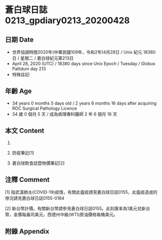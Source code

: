 # 蒼白球日誌0213_gpdiary0213_20200428 #

## 日期 Date ##

* 世界協調時間2020年(中華民國109年，令和2年)4月28日 / Unix 紀元 18380 日 / 星期二 / 蒼白球紀元第213日
* April 28, 2020 (UTC) / 18380 days since Unix Epoch / Tuesday / Globus Pallidum day 213
* 特殊註記:

## 年齡 Age ##

* 34 years 0 months 5 days old / 2 years 6 months 16 days after acquiring ROC Surgical Pathology Licence
* 34 歲 0 個月 5 天 / 成為病理專科醫師 2 年 6 個月 16 天

## 本文 Content ##

1. 

    
2. 防疫筆記[1]

    
3. 蒼白球飲食誌暨物價筆記[2]

    

## 注釋 Comment ##

[1] 指武漢肺炎(COVID-19)疫情，有關此瘟疫請見蒼白球日誌0155，此瘟疫造成的慘況請見蒼白球日誌0155-0184


[2] 新台幣計價。有關新台幣請參見蒼白球日誌0155。此刻匯率為1美元兌新台幣，金價每盎司美元，西德州中級(WTI)原油價格每桶美元。



## 附錄 Appendix ##

